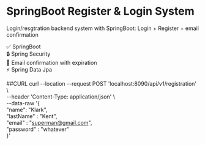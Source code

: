 # **SpringBoot Register & Login System**

Login/resgtration backend system with SpringBoot: Login + Register + email confirmation

:white_check_mark: SpringBoot   
:lock: Spring Security  
:monocle_face: Email confirmation with expiration  
:zap: Spring Data Jpa


##CURL 
curl --location --request POST 'localhost:8090/api/v1/registration' \  
--header 'Content-Type: application/json' \  
--data-raw '{  
      "name": "Klark",  
      "lastName" : "Kent",  
      "email" : "superman@gmail.com",  
      "password" : "whatever"  
}'
